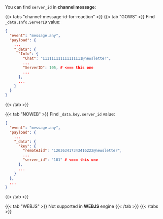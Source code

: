 You can find `server_id` in **channel message**:

{{< tabs "channel-message-id-for-reaction" >}}
{{< tab "GOWS" >}}
Find `_data.Info.ServerID` value:
```json
{
  "event": "message.any",
  "payload": {
    ...
    "_data": {
      "Info": {
        "Chat": "111111111111111111@newsletter",
        ...
        "ServerID": 105, # <=== this one
        ...
      },
      ...
    }
  }
}
```
{{< /tab >}}

{{< tab "NOWEB" >}}
Find `_data.key.server_id` value:
```json
{
  "event": "message.any",
  "payload": {
    ...
    "_data": {
      "key": {
        "remoteJid": "120363417343416222@newsletter",
        ...
        "server_id": "101" # <=== this one
      },
      ...
    }
  },
  ...
}
```
{{< /tab >}}


{{< tab "WEBJS" >}}
Not supported in **WEBJS** engine
{{< /tab >}}
{{< /tabs >}}
